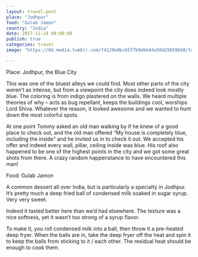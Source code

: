 ```yaml
---
layout: travel-post
place: "Jodhpur"
food: "Gulab Jamon"
country: "India"
date: 2017-11-24 00:00:00
publish: true
categories: travel
image: "https://66.media.tumblr.com/f4129e0bc65f7b9ebb44a50d25059b68/tumblr_p0t83gm2gp1wkhtd7o1_1280.jpg"

---
```


Place: Jodhpur, the Blue City

This was one of the bluest alleys we could find. Most other parts of the city weren’t as intense, but from a viewpoint the city does indeed look mostly blue. The coloring is from indigo plastered on the walls. We heard multiple theories of why – acts as bug repellant, keeps the buildings cool, worships Lord Shiva. Whatever the reason, it looked awesome and we wanted to hunt down the most colorful spots.

At one point Tommy asked an old man walking by if he knew of a good place to check out, and the old man offered “My house is completely blue, including the inside” and he invited us in to check it out. We accepted his offer and indeed every wall, pillar, ceiling inside was blue. His roof also happened to be one of the highest points in the city and we got some great shots from there. A crazy random happenstance to have encountered this man!

Food: Gulab Jamon

A common dessert all over India, but is particularly a specialty in Jodhpur. It’s pretty much a deep fried ball of condensed milk soaked in sugar syrup. Very very sweet.

Indeed it tasted better here than we’d had elsewhere. The texture was a nice softness, yet it wasn’t too strong of a syrup flavor.

To make it, you roll condensed milk into a ball, then throw it a pre-heated deep fryer. When the balls are in, take the deep fryer off the heat and spin it to keep the balls from sticking to it / each other. The residual heat should be enough to cook them.